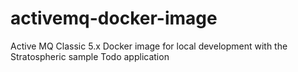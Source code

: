 # activemq-docker-image
Active MQ Classic 5.x Docker image for local development with the Stratospheric sample Todo application
